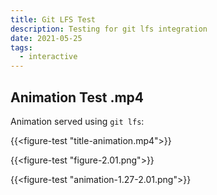 ```yaml
---
title: Git LFS Test
description: Testing for git lfs integration
date: 2021-05-25
tags:
  - interactive
---
```



## Animation Test .mp4

Animation served using `git lfs`:

{{<figure-test "title-animation.mp4">}}

{{<figure-test "figure-2.01.png">}}

{{<figure-test "animation-1.27-2.01.png">}}
